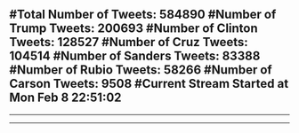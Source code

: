#Total Number of Tweets: 584890 
#Number of Trump Tweets: 200693
#Number of Clinton Tweets: 128527
#Number of Cruz Tweets: 104514
#Number of Sanders Tweets: 83388
#Number of Rubio Tweets: 58266
#Number of Carson Tweets: 9508
#Current Stream Started at Mon Feb  8 22:51:02
---
---
---
